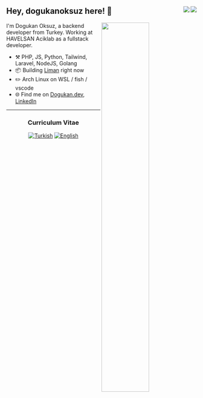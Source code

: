 ## Hey, dogukanoksuz here! :wave: <img align="right" src="https://badges.frapsoft.com/os/v2/open-source.svg?v=103"><img align="right" src="https://visitor-badge.laobi.icu/badge?page_id=dogukanoksuz.dogukanoksuz">
[<img align="right" width="50%" src="https://github-readme-stats.vercel.app/api?username=dogukanoksuz&theme=dark&show_icons=true&hide=contribs">](https://metrics.lecoq.io/dogukanoksuz?template=classic)

I'm Dogukan Oksuz, a backend developer from Turkey. Working at HAVELSAN Aciklab as a fullstack developer.

-   :hammer_and_pick: PHP, JS, Python, Tailwind, Laravel, NodeJS, Golang
-   :package: Building [Liman](https://github.com/limanmys) right now
-   :pencil2: Arch Linux on WSL / fish / vscode
-   :globe_with_meridians: Find me on <a 
href="https://dogukan.dev" target="_blank">Dogukan.dev</a>, <a 
href="https://www.linkedin.com/in/dogukanoksuz" target="_blank">LinkedIn</a> 

---

<h3 align="center">Curriculum Vitae</h3> 
<p align="center">
  <a 
href="https://dogukan.dev/documents/1/cv_30082021_tr.pdf" target="_blank"><img alt="Turkish" 
src="https://img.shields.io/badge/Turkish-%2312100E?style=for-the-badge" /></a> 
  <a 
href="https://dogukan.dev/documents/1/Do%C4%9Fukan's%20Resume.pdf" target="_blank"><img alt="English" 
src="https://img.shields.io/badge/English-%2312100E?style=for-the-badge" /></a>
</p>
